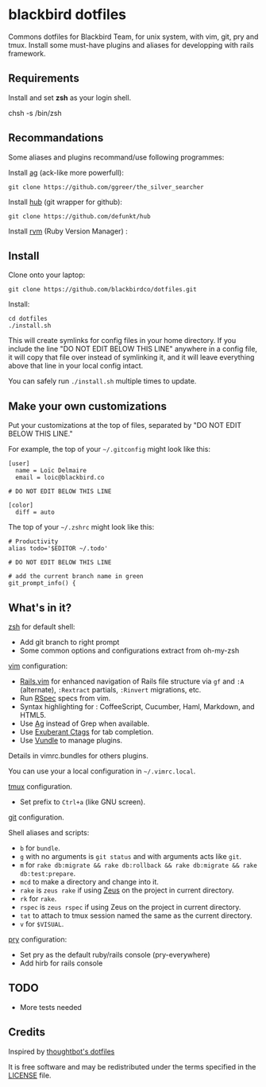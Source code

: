 blackbird dotfiles
==================

Commons dotfiles for Blackbird Team, for unix system, with vim, git, pry and tmux.
Install some must-have plugins and aliases for developping with rails framework.

Requirements
------------

Install and set **zsh** as your login shell.

   chsh -s /bin/zsh

Recommandations
---------------

Some aliases and plugins recommand/use following programmes:

Install [ag](https://github.com/ggreer/the_silver_searcher) (ack-like more powerfull):

    git clone https://github.com/ggreer/the_silver_searcher

Install [hub](https://github.com/defunkt/hub) (git wrapper for github):

    git clone https://github.com/defunkt/hub 

Install [rvm](https://rvm.io) (Ruby Version Manager) :

		

Install
-------

Clone onto your laptop:
    
    git clone https://github.com/blackbirdco/dotfiles.git

Install:

    cd dotfiles
    ./install.sh

This will create symlinks for config files in your home directory. If you
include the line "DO NOT EDIT BELOW THIS LINE" anywhere in a config file, it
will copy that file over instead of symlinking it, and it will leave
everything above that line in your local config intact.

You can safely run `./install.sh` multiple times to update.

Make your own customizations
----------------------------

Put your customizations at the top of files, separated by "DO NOT EDIT BELOW
THIS LINE."

For example, the top of your `~/.gitconfig` might look like this:

    [user]
      name = Loïc Delmaire 
      email = loic@blackbird.co

    # DO NOT EDIT BELOW THIS LINE

    [color]
      diff = auto

The top of your `~/.zshrc` might look like this:

    # Productivity
    alias todo='$EDITOR ~/.todo'

    # DO NOT EDIT BELOW THIS LINE

    # add the current branch name in green
    git_prompt_info() {


What's in it?
-------------

[zsh](http://www.zsh.org/) for default shell:

* Add git branch to right prompt
* Some common options and configurations extract from oh-my-zsh

[vim](http://www.vim.org/) configuration:

* [Rails.vim](https://github.com/tpope/vim-rails) for enhanced navigation of
  Rails file structure via `gf` and `:A` (alternate), `:Rextract` partials,
  `:Rinvert` migrations, etc.
* Run [RSpec](https://www.relishapp.com/rspec) specs from vim.
* Syntax highlighting for : CoffeeScript, Cucumber, Haml, Markdown, and
  HTML5.
* Use [Ag](https://github.com/ggreer/the_silver_searcher) instead of Grep when
  available.
* Use [Exuberant Ctags](http://ctags.sourceforge.net/) for tab completion.
* Use [Vundle](https://github.com/gmarik/vundle) to manage plugins.

Details in vimrc.bundles for others plugins.

You can use your a local configuration in `~/.vimrc.local`.

[tmux](http://tmux.sourceforge.net/) configuration.
* Set prefix to `Ctrl+a` (like GNU screen).

[git](http://git-scm.com/) configuration.

Shell aliases and scripts:

* `b` for `bundle`.
* `g` with no arguments is `git status` and with arguments acts like `git`.
* `m` for `rake db:migrate && rake db:rollback && rake db:migrate && rake db:test:prepare`.
* `mcd` to make a directory and change into it.
* `rake` is `zeus rake` if using [Zeus](https://github.com/burke/zeus) on the
  project in current directory.
* `rk` for `rake`.
* `rspec` is `zeus rspec` if using Zeus on the project in current directory.
* `tat` to attach to tmux session named the same as the current directory.
* `v` for `$VISUAL`.

[pry](https://github.com/pry/pry) configuration:

* Set pry as the default ruby/rails console (pry-everywhere)
* Add hirb for rails console

TODO
----

* More tests needed

Credits
-------

Inspired by [thoughtbot's dotfiles](https://github.com/thoughtbot/dotfiles)

It is free software and may be
redistributed under the terms specified in the [LICENSE](LICENSE) file.
